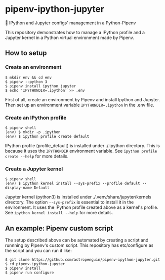 # pipenv-ipython-jupyter
:penguin: IPython and Jupyter configs' management in a Python-Pipenv

This repository demonstrates how to manage a IPython profile and a Jupyter kernel in a Python virtual environment made by Pipenv.

## How to setup

### Create an environment

```shell
$ mkdir env && cd env
$ pipenv --python 3
$ pipenv install ipython jupyter
$ echo 'IPYTHONDIR=.ipython' >> .env
```

First of all, create an environment by Pipenv and install Ipython and Jupyter.
Then set up an environment variable `IPYTHONDIR=.ipython` in the .env file.

### Create an IPython profile

```shell
$ pipenv shell
(env) $ mkdir -p .ipython
(env) $ ipython profile create default
```

IPython profile (profile_default) is installed under ./.ipython directory.
This is because it uses the `IPYTHONDIR` environment variable.
See `ipython profile create --help` for more details.

### Create a Jupyter kernel

```shell
$ pipenv shell
(env) $ ipython kernel install --sys-prefix --profile default --display-name Default
```

Jupyter kernel (python3) is installed under ./.venv/share/jupyter/kernels directory.
The option `--sys-prefix` is essential to install it in the environment.
It uses the IPython profile created above as a kernel's profile.
See `ipython kernel install --help` for more details.

## An example: Pipenv custom script

The setup described above can be automated by creating a script and runnning by Pipenv's custom script.
This repository has etc/configure as the script and you can run it like:

```shell
$ git clone https://github.com/astropenguin/pipenv-ipython-jupyter.git
$ cd pipenv-ipython-jupyter
$ pipenv install
$ pipenv run configure
```